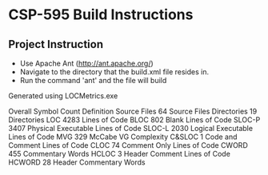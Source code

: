 CSP-595 Build Instructions
=======

## Project Instruction
* Use Apache Ant (http://ant.apache.org/)
* Navigate to the directory that the build.xml file resides in.
* Run the command 'ant' and the file will build

Generated using LOCMetrics.exe

Overall
Symbol			Count	Definition
Source Files	64		Source Files
Directories		19		Directories
LOC				4283	Lines of Code
BLOC			802		Blank Lines of Code
SLOC-P			3407	Physical Executable Lines of Code
SLOC-L			2030	Logical Executable Lines of Code
MVG				329		McCabe VG Complexity
C&SLOC			1		Code and Comment Lines of Code
CLOC			74		Comment Only Lines of Code
CWORD			455		Commentary Words
HCLOC			3		Header Comment Lines of Code
HCWORD			28		Header Commentary Words

